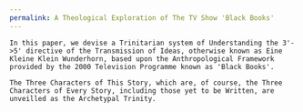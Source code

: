 ```yaml
---
permalink: A Theological Exploration of The TV Show 'Black Books'
---
```





	In this paper, we devise a Trinitarian system of Understanding the 3'->5' directive of the Transmission of Ideas, otherwise known as Eine Kleine Klein Wunderhorn, based upon the Anthropological Framework provided by the 2000 Television Programme known as 'Black Books'. 

	The Three Characters of This Story, which are, of course, the Three Characters of Every Story, including those yet to be Written, are unveilled as the Archetypal Trinity. 

